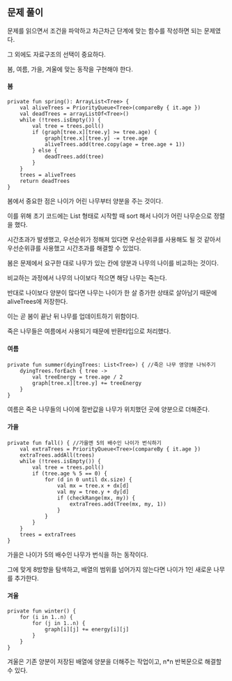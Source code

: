 ## 문제 풀이

문제를 읽으면서 조건을 파악하고 차근차근 단계에 맞는 함수를 작성하면 되는 문제였다.

그 외에도 자료구조의 선택이 중요하다.

봄, 여름, 가을, 겨울에 맞는 동작을 구현해야 한다.

#### 봄

```
private fun spring(): ArrayList<Tree> {
    val aliveTrees = PriorityQueue<Tree>(compareBy { it.age })
    val deadTrees = arrayListOf<Tree>()
    while (!trees.isEmpty()) {
        val tree = trees.poll()
        if (graph[tree.x][tree.y] >= tree.age) {
            graph[tree.x][tree.y] -= tree.age
            aliveTrees.add(tree.copy(age = tree.age + 1))
        } else {
            deadTrees.add(tree)
        }
    }
    trees = aliveTrees
    return deadTrees
}
```

봄에서 중요한 점은 나이가 어린 나무부터 양분을 주는 것이다.

이를 위해 초기 코드에는 List 형태로 시작할 때 sort 해서 나이가 어린 나무순으로 정렬을 했다.

시간초과가 발생했고, 우선순위가 정해져 있다면 우선순위큐를 사용해도 될 것 같아서 우선순위큐를 사용했고 시간초과를 해결할 수 있었다.

봄은 문제에서 요구한 대로 나무가 있는 칸에 양분과 나무의 나이를 비교하는 것이다.

비교하는 과정에서 나무의 나이보다 적으면 해당 나무는 죽는다.

반대로 나이보다 양분이 많다면 나무는 나이가 한 살 증가한 상태로 살아남기 때문에 aliveTrees에 저장한다.

이는 곧 봄이 끝난 뒤 나무를 업데이트하기 위함이다.

죽은 나무들은 여름에서 사용되기 때문에 반환타입으로 처리했다.

#### 여름

```
private fun summer(dyingTrees: List<Tree>) { //죽은 나무 영양분 나눠주기
    dyingTrees.forEach { tree ->
        val treeEnergy = tree.age / 2
        graph[tree.x][tree.y] += treeEnergy
    }
}
```

여름은 죽은 나무들의 나이에 절반값을 나무가 위치했던 곳에 양분으로 더해준다.

#### 가을

```
private fun fall() { //가을엔 5의 배수인 나이가 번식하기
    val extraTrees = PriorityQueue<Tree>(compareBy { it.age })
    extraTrees.addAll(trees)
    while (!trees.isEmpty()) {
        val tree = trees.poll()
        if (tree.age % 5 == 0) {
            for (d in 0 until dx.size) {
                val mx = tree.x + dx[d]
                val my = tree.y + dy[d]
                if (checkRange(mx, my)) {
                    extraTrees.add(Tree(mx, my, 1))
                }
            }
        }
    }
    trees = extraTrees
}
```

가을은 나이가 5의 배수인 나무가 번식을 하는 동작이다.

그에 맞게 8방향을 탐색하고, 배열의 범위를 넘어가지 않는다면 나이가 1인 새로운 나무를 추가한다.

#### 겨울

```
private fun winter() {
    for (i in 1..n) {
        for (j in 1..n) {
            graph[i][j] += energy[i][j]
        }
    }
}
```

겨울은 기존 양분이 저장된 배열에 양분을 더해주는 작업이고, n\*n 반복문으로 해결할 수 있다.